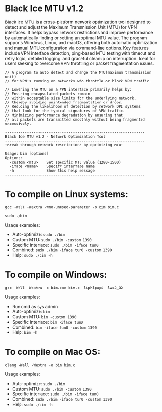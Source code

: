 # Black Ice MTU v1.2
Black Ice MTU is a cross-platform network optimization tool designed to detect and adjust the Maximum Transmission Unit (MTU) for VPN interfaces. It helps bypass network restrictions and improve performance by automatically finding or setting an optimal MTU value. The program supports Windows, Linux, and macOS, offering both automatic optimization and manual MTU configuration via command-line options. Key features include VPN interface detection, ping-based MTU testing with timeout and retry logic, detailed logging, and graceful cleanup on interruption. Ideal for users seeking to overcome VPN throttling or packet fragmentation issues.
```
// A program to auto detect and change the MTU(maximum transmission unit)
// for VPN's running on networks who throttle or block VPN traffic.

// Lowering the MTU on a VPN interface primarily helps by:
// Ensuring encapsulated packets remain
// within acceptable size limits for the underlying network,
// thereby avoiding unintended fragmentation or drops.
// Reducing the likelihood of detection by network DPI systems
// that look for the typical signatures of VPN traffic.
// Minimizing performance degradation by ensuring that
// all packets are transmitted smoothly without being fragmented excessively.
```
```
----------------------------------------------------------------
Black Ice MTU v1.2 - Network Optimization Tool
----------------------------------------------------------------
"Break through network restrictions by optimizing MTU"

Usage: bim [options]
Options:
  -custom <mtu>    Set specific MTU value (1280-1500)
  -iface <name>    Specify interface name
  -h               Show this help message
----------------------------------------------------------------
```

# To compile on Linux systems:
```
gcc -Wall -Wextra -Wno-unused-parameter -o bim bim.c
```
```
sudo ./bim
```
Usage examples:
- Auto-optimize: ```sudo ./bim```
- Custom MTU: ```sudo ./bim -custom 1390```
- Specific interface: ```sudo ./bim -iface tun0```
- Combined: ```sudo ./bim -iface tun0 -custom 1390```
- Help: ```sudo ./bim -h```
# To compile on Windows:
```
gcc -Wall -Wextra -o bim.exe bim.c -liphlpapi -lws2_32
```
Usage examples:
- Run cmd as sys admin
- Auto-optimize: ```bim```
- Custom MTU: ```bim -custom 1390```
- Specific interface: ```bim -iface tun0```
- Combined: ```bim -iface tun0 -custom 1390```
- Help: ```bim -h```
# To compile on Mac OS:
```
clang -Wall -Wextra -o bim bim.c
```
Usage examples:
- Auto-optimize: ```sudo ./bim```
- Custom MTU: ```sudo ./bim -custom 1390```
- Specific interface: ```sudo ./bim -iface tun0```
- Combined: ```sudo ./bim -iface tun0 -custom 1390```
- Help: ```sudo ./bim -h```
